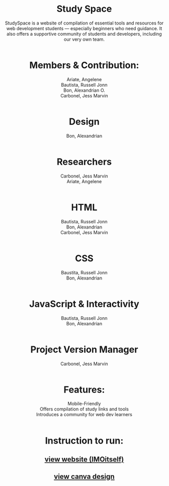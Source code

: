 <div align="center">

# Study Space
StudySpace is a website of compilation of essential tools and resources for web development students — especially beginners who need guidance. It also offers a supportive community of students and developers, including our very own team.
<br><br>

# Members & Contribution:
Ariate, Angelene <br>
Bautista, Russell Jonn <br>
Bon, Alexandrian O. <br>
Carbonel, Jess Marvin
<br><br>

# Design
Bon, Alexandrian
<br><br>

# Researchers
Carbonel, Jess Marvin <br>
Ariate, Angelene
<br><br>

# HTML
Bautista, Russell Jonn <br>
Bon, Alexandrian <br>
Carbonel, Jess Marvin
<br><br>

# CSS
Baustita, Russell Jonn <br>
Bon, Alexandrian
<br><br>

# JavaScript & Interactivity
Bautista, Russell Jonn <br>
Bon, Alexandrian 
<br><br>

# Project Version Manager
Carbonel, Jess Marvin
<br><br>

# Features:
Mobile-Friendly<br>
Offers compilation of study links and tools<br>
Introduces a community for web dev learners
<br><br>

# Instruction to run:

## [view website (IMOitself)](https://imoitself.github.io/MidtrmProjG2/home.html)

## [view canva design](https://www.canva.com/design/DAGzypXJrxg/xidJYjE23wxf6Mr78-Wjpw/edit?utm_content=DAGzypXJrxg&utm_campaign=designshare&utm_medium=link2&utm_source=sharebutton)

</div>
